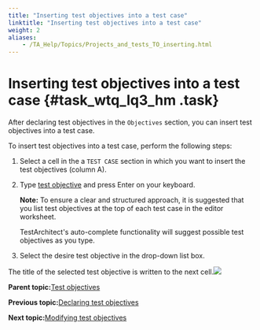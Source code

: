 ```yaml
--- 
title: "Inserting test objectives into a test case"
linktitle: "Inserting test objectives into a test case"
weight: 2
aliases: 
    - /TA_Help/Topics/Projects_and_tests_TO_inserting.html
---
```

# Inserting test objectives into a test case {#task_wtq_lq3_hm .task}

After declaring test objectives in the `Objectives` section, you can insert test objectives into a test case.

To insert test objectives into a test case, perform the following steps:

1.  Select a cell in the a `TEST CASE` section in which you want to insert the test objectives \(column A\).

2.  Type [test objective](../../TA_Automation/Topics/bia_test_objective.html) and press Enter on your keyboard.

    **Note:** To ensure a clear and structured approach, it is suggested that you list test objectives at the top of each test case in the editor worksheet.

    TestArchitect's auto-complete functionality will suggest possible test objectives as you type.

3.  Select the desire test objective in the drop-down list box.


The title of the selected test objective is written to the next cell.![](../Images/ug_testobjective_inserting.png)

**Parent topic:**[Test objectives](../../TA_Help/Topics/Projects_and_tests_TO.html)

**Previous topic:**[Declaring test objectives](../../TA_Help/Topics/Projects_and_tests_TO_declaring.html)

**Next topic:**[Modifying test objectives](../../TA_Help/Topics/Projects_and_tests_TO_modifying.html)

